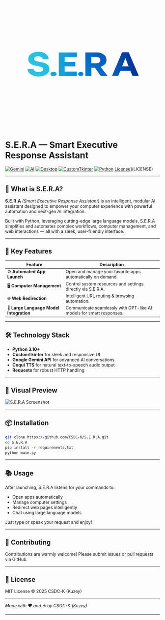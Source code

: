 <p align="center">
  <img src="sera.png" alt="Sera" width="800" height="400">
</p>


# S.E.R.A — Smart Executive Response Assistant
[![Gemini](https://img.shields.io/badge/Gemini-Active-blue)](https://developers.google.com/ai)  [![AI](https://img.shields.io/badge/AI-Powered-brightgreen)](https://openai.com)  [![Desktop](https://img.shields.io/badge/Desktop-App-purple)](#)  [![CustomTkinter](https://img.shields.io/badge/CustomTkinter-UI-orange)](https://github.com/TomSchimansky/CustomTkinter)  [![Python](https://img.shields.io/badge/python-3.10%2B-blue?logo=python&logoColor=white)](https://www.python.org/) [License](https://img.shields.io/badge/license-MIT-green)](LICENSE)  


---

## 🚀 What is S.E.R.A?

**S.E.R.A** *(Smart Executive Response Assistant)* is an intelligent, modular AI assistant designed to empower your computer experience with powerful automation and next-gen AI integration.  

Built with Python, leveraging cutting-edge large language models, S.E.R.A simplifies and automates complex workflows, computer management, and web interactions — all with a sleek, user-friendly interface.

---

## 🎯 Key Features

| Feature                  | Description                                                  |
|--------------------------|--------------------------------------------------------------|
| ⚙️ **Automated App Launch**    | Open and manage your favorite apps automatically on demand.  |
| 🖥️ **Computer Management**      | Control system resources and settings directly via S.E.R.A. |
| 🌐 **Web Redirection**           | Intelligent URL routing & browsing automation.               |
| 🤖 **Large Language Model Integration** | Communicate seamlessly with GPT-like AI models for smart responses. |

---

## 🛠️ Technology Stack

- **Python 3.10+**  
- **CustomTkinter** for sleek and responsive UI  
- **Google Gemini API** for advanced AI conversations  
- **Coqui TTS** for natural text-to-speech audio output  
- **Requests** for robust HTTP handling  

---

## 🎨 Visual Preview

![S.E.R.A Screenshot](https://raw.githubusercontent.com/CSDC-K/S.E.R.A/main/assets/screenshot.png)

---

## 📦 Installation

```bash
git clone https://github.com/CSDC-K/S.E.R.A.git
cd S.E.R.A
pip install -r requirements.txt
python main.py
```

---

## 📚 Usage

After launching, S.E.R.A listens for your commands to:

- Open apps automatically  
- Manage computer settings  
- Redirect web pages intelligently  
- Chat using large language models  

Just type or speak your request and enjoy!

---

## 🤝 Contributing

Contributions are warmly welcome! Please submit issues or pull requests via GitHub.

---

## 📄 License

MIT License © 2025 CSDC-K (Kuzey)

---

*Made with ❤️ and ☕ by CSDC-K (Kuzey)*

---

<!-- Feel free to replace image URLs and links with your own assets -->
